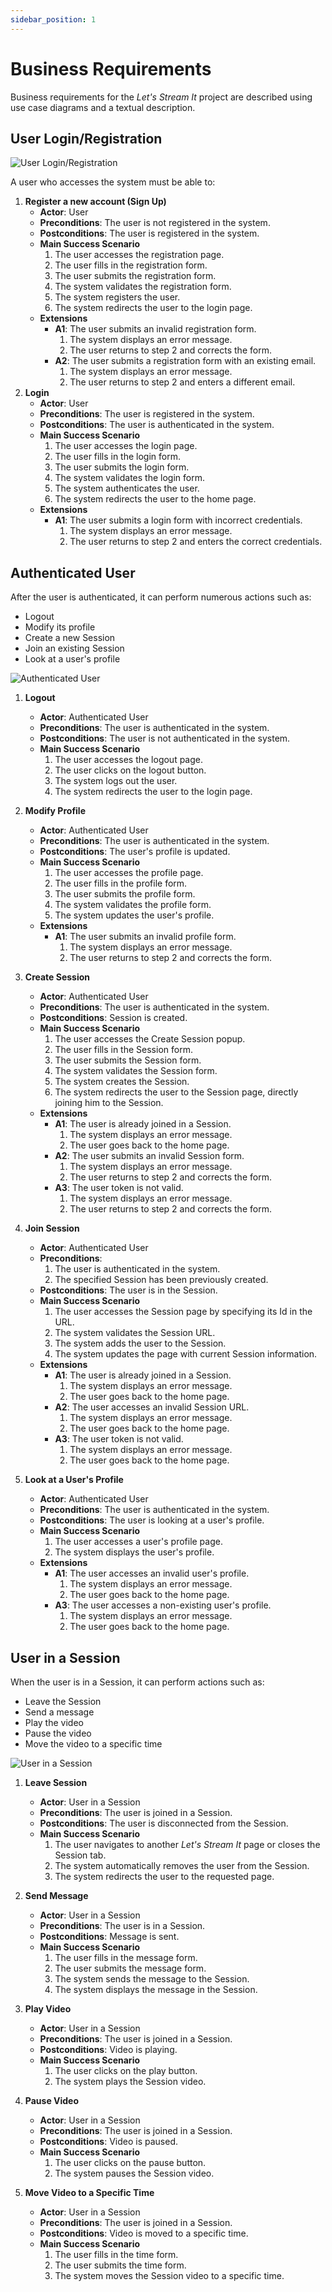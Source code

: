 ```yaml
---
sidebar_position: 1
---
```



# Business Requirements


Business requirements for the _Let's Stream It_ project are described using use case diagrams and a textual description.


## User Login/Registration


![User Login/Registration](/img/analysis/business-requirements/login-registration.svg)


A user who accesses the system must be able to:


1. **Register a new account (Sign Up)**
    - **Actor**: User
    - **Preconditions**: The user is not registered in the system.
    - **Postconditions**: The user is registered in the system.
    - **Main Success Scenario**
      1. The user accesses the registration page.
      2. The user fills in the registration form.
      3. The user submits the registration form.
      4. The system validates the registration form.
      5. The system registers the user.
      6. The system redirects the user to the login page.
    - **Extensions**
      - **A1**: The user submits an invalid registration form.
        1. The system displays an error message.
        2. The user returns to step 2 and corrects the form.
      - **A2**: The user submits a registration form with an existing email.
        1. The system displays an error message.
        2. The user returns to step 2 and enters a different email.
2. **Login**
    - **Actor**: User
    - **Preconditions**: The user is registered in the system.
    - **Postconditions**: The user is authenticated in the system.
    - **Main Success Scenario**
      1. The user accesses the login page.
      2. The user fills in the login form.
      3. The user submits the login form.
      4. The system validates the login form.
      5. The system authenticates the user.
      6. The system redirects the user to the home page.
    - **Extensions**
      - **A1**: The user submits a login form with incorrect credentials.
        1. The system displays an error message.
        2. The user returns to step 2 and enters the correct credentials.


## Authenticated User


After the user is authenticated, it can perform numerous actions such as:

- Logout
- Modify its profile
- Create a new Session
- Join an existing Session
- Look at a user's profile

![Authenticated User](/img/analysis/business-requirements/authenticated-user.svg)

1. **Logout**
    - **Actor**: Authenticated User
    - **Preconditions**: The user is authenticated in the system.
    - **Postconditions**: The user is not authenticated in the system.
    - **Main Success Scenario**
      1. The user accesses the logout page.
      2. The user clicks on the logout button.
      3. The system logs out the user.
      4. The system redirects the user to the login page.
2. **Modify Profile**
    - **Actor**: Authenticated User
    - **Preconditions**: The user is authenticated in the system.
    - **Postconditions**: The user's profile is updated.
    - **Main Success Scenario**
      1. The user accesses the profile page.
      2. The user fills in the profile form.
      3. The user submits the profile form.
      4. The system validates the profile form.
      5. The system updates the user's profile.
    - **Extensions**
      - **A1**: The user submits an invalid profile form.
        1. The system displays an error message.
        2. The user returns to step 2 and corrects the form.

3. **Create Session**
    - **Actor**: Authenticated User
    - **Preconditions**: The user is authenticated in the system.
    - **Postconditions**: Session is created.
    - **Main Success Scenario**
      1. The user accesses the Create Session popup.
      2. The user fills in the Session form.
      3. The user submits the Session form.
      4. The system validates the Session form.
      5. The system creates the Session.
      6. The system redirects the user to the Session page, directly joining him to the Session.
    - **Extensions**
      - **A1**: The user is already joined in a Session.
        1. The system displays an error message.
        2. The user goes back to the home page.
      - **A2**: The user submits an invalid Session form.
        1. The system displays an error message.
        2. The user returns to step 2 and corrects the form.
      - **A3**: The user token is not valid.
        1. The system displays an error message.
        2. The user returns to step 2 and corrects the form.
4. **Join Session**
    - **Actor**: Authenticated User
    - **Preconditions**:
      1. The user is authenticated in the system.
      2. The specified Session has been previously created.
    - **Postconditions**: The user is in the Session.
    - **Main Success Scenario**
      1. The user accesses the Session page by specifying its Id in the URL.
      2. The system validates the Session URL.
      3. The system adds the user to the Session.
      4. The system updates the page with current Session information.
    - **Extensions**
      - **A1**: The user is already joined in a Session.
        1. The system displays an error message.
        2. The user goes back to the home page.
      - **A2**: The user accesses an invalid Session URL.
        1. The system displays an error message.
        2. The user goes back to the home page.
      - **A3**: The user token is not valid.
        1. The system displays an error message.
        2. The user goes back to the home page.
5. **Look at a User's Profile**
    - **Actor**: Authenticated User
    - **Preconditions**: The user is authenticated in the system.
    - **Postconditions**: The user is looking at a user's profile.
    - **Main Success Scenario**
      1. The user accesses a user's profile page.
      2. The system displays the user's profile.
    - **Extensions**
      - **A1**: The user accesses an invalid user's profile.
        1. The system displays an error message.
        2. The user goes back to the home page.
      - **A3**: The user accesses a non-existing user's profile.
        1. The system displays an error message.
        2. The user goes back to the home page.


## User in a Session


When the user is in a Session, it can perform actions such as:
- Leave the Session
- Send a message
- Play the video
- Pause the video
- Move the video to a specific time


![User in a Session](/img/analysis/business-requirements/user-session.svg)


1. **Leave Session**
    - **Actor**: User in a Session
    - **Preconditions**: The user is joined in a Session.
    - **Postconditions**: The user is disconnected from the Session.
    - **Main Success Scenario**
      1. The user navigates to another _Let's Stream It_ page or closes the Session tab.
      2. The system automatically removes the user from the Session.
      3. The system redirects the user to the requested page.
2. **Send Message**
    - **Actor**: User in a Session
    - **Preconditions**: The user is in a Session.
    - **Postconditions**: Message is sent.
    - **Main Success Scenario**
      1. The user fills in the message form.
      2. The user submits the message form.
      3. The system sends the message to the Session.
      4. The system displays the message in the Session.

3. **Play Video**
    - **Actor**: User in a Session
    - **Preconditions**: The user is joined in a Session.
    - **Postconditions**: Video is playing.
    - **Main Success Scenario**
      1. The user clicks on the play button.
      2. The system plays the Session video.
4. **Pause Video**
    - **Actor**: User in a Session
    - **Preconditions**: The user is joined in a Session.
    - **Postconditions**: Video is paused.
    - **Main Success Scenario**
      1. The user clicks on the pause button.
      2. The system pauses the Session video.
5. **Move Video to a Specific Time**
    - **Actor**: User in a Session
    - **Preconditions**: The user is joined in a Session.
    - **Postconditions**: Video is moved to a specific time.
    - **Main Success Scenario**
      1. The user fills in the time form.
      2. The user submits the time form.
      3. The system moves the Session video to a specific time.

